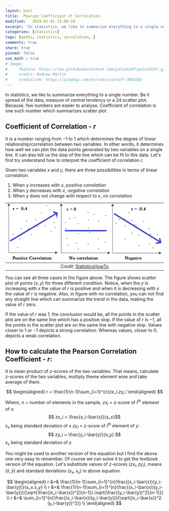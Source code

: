 ```yaml
---
layout: post
title:  Pearson Coefficient of Correlation.
modified:   2019-02-02 23:00:19
excerpt: "In statistics, we like to summarize everything to a single number. Be it spread of the data, measure of central tendency or a 2d scatter plot. Because, few numbers are easier to analyse. Coefficient of correlation is one such number which summarizes scatter plot."
categories: [statistics]
tags: [maths, statistics, correlation, ]
comments: true
share: true
pinned: false
use_math : true
# image:
#     feature: https://raw.githubusercontent.com/palash247/palash247.github.io/master/img/rubik.png
#     credit: Andrew Martin
#     creditlink: https://pixabay.com/en/users/aitoff-388338/
---
```


In statistics, we like to summarize everything to a single number. Be it spread of the data, measure of central tendency or a 2d scatter plot. Because, few numbers are easier to analyse. Coefficient of correlation is one such number which summarizes scatter plot.

## Coefficient of Correlation - $r$

It is a number ranging from $-1$ to $1$ which determines the degree of linear relationship/correlation between two variables. In other words, it determines how well we can plot the data points generated by two variables on a single line. It can also tell us the slop of the line which can be fit to this data. Let's first try understand how to interpret the coefficient of correlation $r$.

Given two variables $x$ and $y$, there are three possibilities in terms of linear correlation.

1. When y increases with $x$, *positive correlation*
2. When $y$ decreases with $x$, *negative correlation*
3. When $y$ does not change with respect to $x$, *no correlation*

| ![space-1.jpg](https://raw.githubusercontent.com/palash247/palash247.github.io/master/img/pearson_correlation.png) | 
|:--:| 
| *Credit:* [StatisticsHowTo](https://www.statisticshowto.datasciencecentral.com/probability-and-statistics/correlation-coefficient-formula/#Pearson) |

You can see all three cases in the figure above. The figure shows scatter plot of points $(x,y)$ for three different condition. Notice, when the $y$ is increasing with $x$ the value of $r$ is positive and when it is decreasing with $x$ the value of $r$ is negative. Also, in figure with no correlation, you can not find any straight line which can summarize the trend in the data, making the value of $r$ zero.

If the value of $r$ was $1$, the conclusion would be, all the points in the scatter plot are on the same line which has a positive slop. If the value of $r$ is $-1$, all the points in the scatter plot are on the same line with negative slop. Values closer to 1 or $-1$ depicts a strong correlation. Whereas values, closer to 0, depicts a weak correlation.

## How to calculate the Pearson Correlation Coefficient - $r$:

It is mean product of $z$-scores of the two variables. That means, calculate $z$-scores of the two variables, multiply theme element wise and take average of them.

$$
\begin{aligned}
    r = \frac{1}{n-1}\sum_{i=1}^{n}zx_i.zy_i
\end{aligned}
$$

Where,
$n$ = number of elements in the sample,
$zx_i$ = $z$-score of $i^{th}$ element of $x$:
$$ zx_i = \frac{x_i-\bar{x}}{s_x}$$
$s_x$ being standard deviation of x
$zy_i$ = $z$-score of $i^{th}$ element of $y$:
$$ zy_i = \frac{y_i-\bar{y}}{s_y} $$
$s_y$ being standard deviation of y


You might be used to another version of the equation but I find the above one very easy to remember. Of course we can solve it to get the textbook version of the equation. Let's substitute values of $z$-scores $(zx_i, zy_i)$, means $(\bar{x}, \bar{y})$ and standard deviations $(s_x, s_y)$ in above equation.

$$
\begin{aligned}
    r &=& \frac{1}{n-1}\sum_{i=1}^{n}\frac{(x_i-\bar{x})(y_i-\bar{y})}{s_x.s_y} \\
    r &=& \frac{1}{n-1}\sum_{i=1}^{n}\frac{(x_i-\bar{x})(y_i-\bar{y})}{\sqrt{\frac{(x_i-\bar{x})^2}{n-1}}.\sqrt{\frac{(y_i-\bar{y})^2}{n-1}}} \\
    r &=& \sum_{i=1}^{n}\frac{(x_i-\bar{x})(y_i-\bar{y})}{\sqrt{(x_i-\bar{x})^2.(y_i-\bar{y})^2}} \\
\end{aligned}
$$